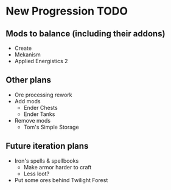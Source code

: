 # New Progression TODO

## Mods to balance (including their addons)

- Create
- Mekanism
- Applied Energistics 2

## Other plans

- Ore processing rework
- Add mods
  - Ender Chests
  - Ender Tanks
- Remove mods
  - Tom's Simple Storage

## Future iteration plans

- Iron's spells & spellbooks
  - Make armor harder to craft
  - Less loot?
- Put some ores behind Twilight Forest
